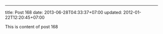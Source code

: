 ---
title: Post 168
date: 2013-06-28T04:33:37+07:00
updated: 2012-01-22T12:20:45+07:00

This is content of post 168